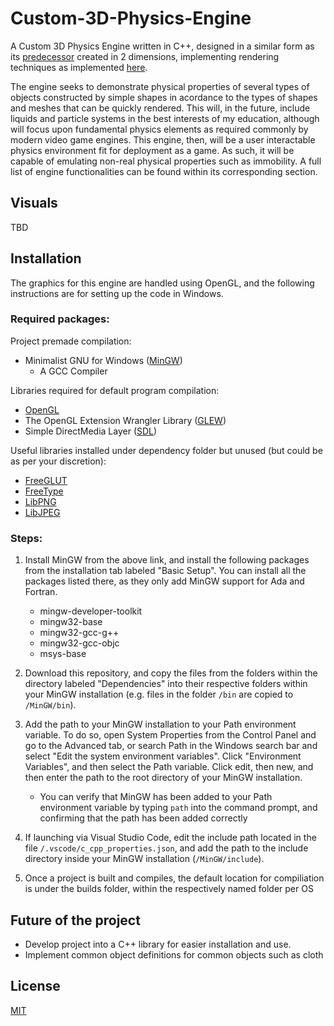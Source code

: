 # Custom-3D-Physics-Engine
A Custom 3D Physics Engine written in C++, designed in a similar form as its [predecessor](https://github.com/Orikson/Custom-2D-Physics-Engine) created in 2 dimensions, implementing rendering techniques as implemented [here](https://github.com/Orikson/3D-Realtime-Rendering).

The engine seeks to demonstrate physical properties of several types of objects constructed by simple shapes in acordance to the types of shapes and meshes that can be quickly rendered. This will, in the future, include liquids and particle systems in the best interests of my education, although will focus upon fundamental physics elements as required commonly by modern video game engines. This engine, then, will be a user interactable physics environment fit for deployment as a game. As such, it will be capable of emulating non-real physical properties such as immobility. A full list of engine functionalities can be found within its corresponding section.


## Visuals
TBD

## Installation

The graphics for this engine are handled using OpenGL, and the following instructions are for setting up the code in Windows. 

### Required packages:

Project premade compilation:
* Minimalist GNU for Windows ([MinGW](https://sourceforge.net/projects/mingw/))
  * A GCC Compiler

Libraries required for default program compilation:
* [OpenGL](https://github.com/KhronosGroup/OpenGL-Registry)
* The OpenGL Extension Wrangler Library ([GLEW](https://github.com/nigels-com/glew))
* Simple DirectMedia Layer ([SDL](https://github.com/libsdl-org/SDL))

Useful libraries installed under dependency folder but unused (but could be as per your discretion):
* [FreeGLUT](http://freeglut.sourceforge.net/)
* [FreeType](https://freetype.org/)
* [LibPNG](http://www.libpng.org/pub/png/libpng.html)
* [LibJPEG](http://libjpeg.sourceforge.net/)

### Steps:

1. Install MinGW from the above link, and install the following packages from the installation tab labeled "Basic Setup". You can install all the packages listed there, as they only add MinGW support for Ada and Fortran.
   * mingw-developer-toolkit
   * mingw32-base
   * mingw32-gcc-g++
   * mingw32-gcc-objc
   * msys-base

2. Download this repository, and copy the files from the folders within the directory labeled "Dependencies" into their respective folders within your MinGW installation (e.g. files in the folder `/bin` are copied to `/MinGW/bin`). 

3. Add the path to your MinGW installation to your Path environment variable. To do so, open System Properties from the Control Panel and go to the Advanced tab, or search Path in the Windows search bar and select "Edit the system environment variables". Click "Environment Variables", and then select the Path variable. Click edit, then new, and then enter the path to the root directory of your MinGW installation.
   * You can verify that MinGW has been added to your Path environment variable by typing `path` into the command prompt, and confirming that the path has been added correctly

4. If launching via Visual Studio Code, edit the include path located in the file `/.vscode/c_cpp_properties.json`, and add the path to the include directory inside your MinGW installation (`/MinGW/include`).

5. Once a project is built and compiles, the default location for compiliation is under the builds folder, within the respectively named folder per OS



## Future of the project

- Develop project into a C++ library for easier installation and use.
- Implement common object definitions for common objects such as cloth

## License
[MIT](https://choosealicense.com/licenses/mit/)
